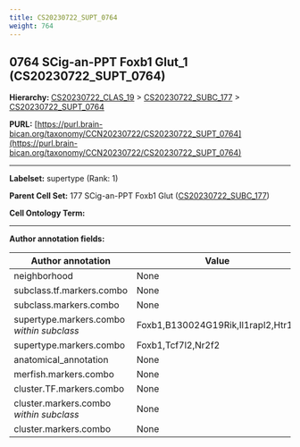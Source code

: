 ```yaml
---
title: CS20230722_SUPT_0764
weight: 764
---
```

## 0764 SCig-an-PPT Foxb1 Glut_1 (CS20230722_SUPT_0764)
<b>Hierarchy: </b>
[CS20230722_CLAS_19](../CS20230722_CLAS_19) >
[CS20230722_SUBC_177](../CS20230722_SUBC_177) >
[CS20230722_SUPT_0764](../CS20230722_SUPT_0764)

**PURL:** [https://purl.brain-bican.org/taxonomy/CCN20230722/CS20230722_SUPT_0764](https://purl.brain-bican.org/taxonomy/CCN20230722/CS20230722_SUPT_0764)

---


**Labelset:** supertype (Rank: 1)

**Parent Cell Set:** 177 SCig-an-PPT Foxb1 Glut ([CS20230722_SUBC_177](../CS20230722_SUBC_177))



**Cell Ontology Term:** 

[MARKER GENES.]: #


---

[TRANSFERRED ANNOTATIONS.]: #


[AUTHOR ANNOTATION FIELDS.]: #


**Author annotation fields:**

| Author annotation | Value |
|-------------------|-------|
|neighborhood|None|
|subclass.tf.markers.combo|None|
|subclass.markers.combo|None|
|supertype.markers.combo _within subclass_|Foxb1,B130024G19Rik,Il1rapl2,Htr1b|
|supertype.markers.combo|Foxb1,Tcf7l2,Nr2f2|
|anatomical_annotation|None|
|merfish.markers.combo|None|
|cluster.TF.markers.combo|None|
|cluster.markers.combo _within subclass_|None|
|cluster.markers.combo|None|
